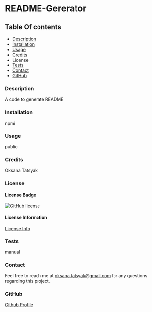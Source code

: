 # README-Gererator

## Table Of contents
- [Description](#description)
- [Installation](#installation)
- [Usage](#usage)
- [Credits](#credits)
- [License](#license)
- [Tests](#tests)
- [Contact](#contact)
- [GitHub](#github)


### Description
A code to generate README

### Installation
npmi

### Usage
public

### Credits
Oksana Tatsyak

### License
#### License Badge
  
  ![GitHub license](https://img.shields.io/badge/license-MIT-blue.svg)
  
  #### License Information
  [License Info](https://choosealicense.com/licenses/)


### Tests
manual

### Contact
Feel free to reach me at oksana.tatsyak@gmail.com for any questions regarding this project.

### GitHub
[Github Profile](https://github.com/OksanaTak) 
